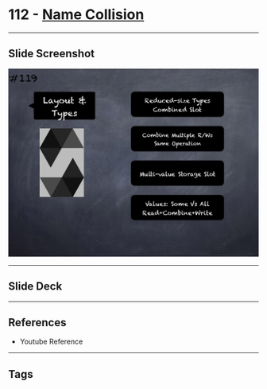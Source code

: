 # 112 - [Name Collision](Name%20Collision.md)


___
## Slide Screenshot
![112.png](../images/solidity201/112.png)
___
## Slide Deck

___
## References
- Youtube Reference
___
## Tags